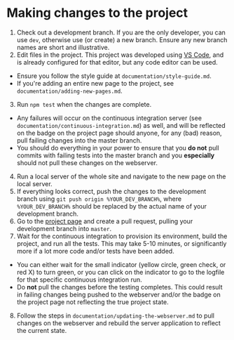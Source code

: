# Making changes to the project

1. Check out a development branch. If you are the only developer, you can use `dev`, otherwise use (or create) a new branch. Ensure any new branch names are short and illustrative.
2. Edit files in the project. This project was developed using [VS Code](https://code.visualstudio.com/), and is already configured for that editor, but any code editor can be used.
  * Ensure you follow the style guide at `documentation/style-guide.md`.
  * If you're adding an entire new page to the project, see `documentation/adding-new-pages.md`.
3. Run `npm test` when the changes are complete.
  * Any failures will occur on the continuous integration server (see `documentation/continuous-integration.md`) as well, and will be reflected on the badge on the project page should anyone, for any (bad) reason, pull failing changes into the master branch.
  * You should do everything in your power to ensure that you **do not** pull commits with failing tests into the master branch and you **especially** should not pull these changes on the webserver.
4. Run a local server of the whole site and navigate to the new page on the local server.
5. If everything looks correct, push the changes to the development branch using `git push origin %YOUR_DEV_BRANCH%`, where `%YOUR_DEV_BRANCH%` should be replaced by the actual name of your development branch.
6. Go to the [project page](https://github.com/ice-nine-as/hellox-client) and create a pull request, pulling your development branch into `master`.
7. Wait for the continuous integration to provision its environment, build the project, and run all the tests. This may take 5-10 minutes, or significantly more if a lot more code and/or tests have been added.
  * You can either wait for the small indicator (yellow circle, green check, or red X) to turn green, or you can click on the indicator to go to the logfile for that specific continuous integration run.
  * Do **not** pull the changes before the testing completes. This could result in failing changes being pushed to the webserver and/or the badge on the project page not reflecting the true project state.
8. Follow the steps in `documentation/updating-the-webserver.md` to pull changes on the webserver and rebuild the server application to reflect the current state.